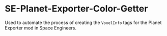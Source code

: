 # SE-Planet-Exporter-Color-Getter
Used to automate the process of creating the `VoxelInfo` tags for the Planet Exporter mod in Space Engineers.
